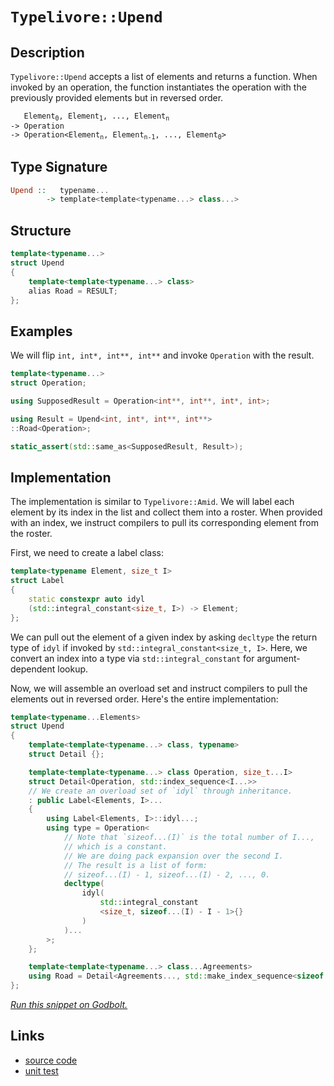 <!-- Copyright 2024 Feng Mofan
SPDX-License-Identifier: Apache-2.0 -->

# `Typelivore::Upend`

## Description

`Typelivore::Upend` accepts a list of elements and returns a function.
When invoked by an operation, the function instantiates the operation with the previously provided elements but in reversed order.

<pre><code>   Element<sub>0</sub>, Element<sub>1</sub>, ..., Element<sub>n</sub>
-> Operation
-> Operation&lt;Element<sub>n</sub>, Element<sub>n-1</sub>, ..., Element<sub>0</sub>&gt;</code></pre>

## Type Signature

```Haskell
Upend ::   typename...
        -> template<template<typename...> class...>
```

## Structure

```C++
template<typename...>
struct Upend
{
    template<template<typename...> class>
    alias Road = RESULT;
};
```

## Examples

We will flip `int, int*, int**, int**` and invoke `Operation` with the result.

```C++
template<typename...>
struct Operation;

using SupposedResult = Operation<int**, int**, int*, int>;

using Result = Upend<int, int*, int**, int**>
::Road<Operation>;

static_assert(std::same_as<SupposedResult, Result>);
```

## Implementation

The implementation is similar to `Typelivore::Amid`.
We will label each element by its index in the list and collect them into a roster.
When provided with an index, we instruct compilers to pull its corresponding element from the roster.

First, we need to create a label class:

```C++
template<typename Element, size_t I>
struct Label
{ 
    static constexpr auto idyl
    (std::integral_constant<size_t, I>) -> Element;
};
```

We can pull out the element of a given index by asking `decltype` the return type of `idyl` if invoked by `std::integral_constant<size_t, I>`.
Here, we convert an index into a type via `std::integral_constant` for argument-dependent lookup.

Now, we will assemble an overload set and instruct compilers to pull the elements out in reversed order. Here's the entire implementation:

```C++
template<typename...Elements>
struct Upend
{
    template<template<typename...> class, typename>
    struct Detail {};

    template<template<typename...> class Operation, size_t...I>
    struct Detail<Operation, std::index_sequence<I...>>
    // We create an overload set of `idyl` through inheritance.
    : public Label<Elements, I>...
    {
        using Label<Elements, I>::idyl...;
        using type = Operation<
            // Note that `sizeof...(I)` is the total number of I...,
            // which is a constant.
            // We are doing pack expansion over the second I.
            // The result is a list of form:
            // sizeof...(I) - 1, sizeof...(I) - 2, ..., 0. 
            decltype(
                idyl(
                    std::integral_constant
                    <size_t, sizeof...(I) - I - 1>{}
                )
            )...
        >;
    };

    template<template<typename...> class...Agreements>
    using Road = Detail<Agreements..., std::make_index_sequence<sizeof...(Elements)>>::type;
};
```

[*Run this snippet on Godbolt.*](https://godbolt.org/#z:OYLghAFBqd5QCxAYwPYBMCmBRdBLAF1QCcAaPECAMzwBtMA7AQwFtMQByARg9KtQYEAysib0QXACx8BBAKoBnTAAUAHpwAMvAFYTStJg1DIApACYAQuYukl9ZATwDKjdAGFUtAK4sGIAKwAzKSuADJ4DJgAcj4ARpjEAQBspAAOqAqETgwe3r4BwemZjgLhkTEs8Yn%2BKXaYDtlCBEzEBLk%2BfkG2mPYlDE0tBGXRcQnJts2t7fldCpNDESOVYzUAlLaoXsTI7BzmgRHI3lgA1CaBbl6OtIQAnufYJhoAgvuHx5hnF8hz6FhUDyerxeBEwLFSBlB5zcBFuqUYrE%2B2HobEEpBOmQAXpgAPoEE4ASUBLzmxC8DhOoSY8VoQJMAHYLGcXidWRjmo5kCc0Aw5phVKliCcmFdUCc8OhbrSWWyIL8QCAIqDgMQxDieXNDARoVjcQR0UTAthVicALQPE7IsGMbWBKwvBkAEXO9uBz1B4MhmGhsPhzDYADog1bUQQFMTnqTyfi5H70HTGUC2ScPRCmFCLqmvT64QjA0GLUcmAoFOjfXnvUak2yoxTHZhmnQzon6c67XSZays%2BnKzCwWmMzDc/7MEGA4WDCWTgB5eGqvro3V4seGx6d9lkusNph0aGzhLp7KLgjoBURLCqHFKACOXkYO2hBLHgKr64A9G%2BTgB1T7IYiYHthQYE5UAANwSWhUCYdAMQbECqDOJINAlKUTCQlMEGITZgAQcUGAQBJCEMHZx3XEATlSLxYhuLkqRpaEQxtUtCQeZ91wZV1k2TLxMiMSlqR6BiUSYg0HjPSVaGfdt1243jgBTXMvkdGc50PARoWrLiuI/E4olQUEMPTRCNF1VAqDHCACVWNCNHFBQMM%2BIhmloE4GFGIUzMJMdSE0rS2R0gB3BA8GQXC8HsphuQETVBFI54/O0z8f2Ff8TnQVAInk1ImGQABrE5%2BWy3lshA8ChQIAjYJ5GCn18hKdIAFUq/8FC8Wh8XC4UThuOZ4JOfhiBYEA6r8nTTPMoNLJNU0Ti4Rc8GxMyLKss0TjMdFvJODQA2ZeKErZLAjnLCARv28UJJOmSzq4%2BVFUETAVTVDVmkEU7rtZHUFr1ebFomgMptWglVq4QEW2dK6zusiGuNWNi9q0l9OLZJ0XQ7eGU37bNM0xnscz9REpOwblJwUMdnhVTBrUEcNX3RnjMpOAAlKCYPOZT60bWkLnJ/8qbDTbbpYJhctxc9%2BSvTBb3vXtxosxjqesqsjQVctUYdVs1bdN8ACpdb1/W3yBHXdYa7AhAavXDZeY39YNtG3gYI4vFOaEeR2VIwwjIFu0HcsR0JoFa3xfd52yTWgXpvihC8VIikwdBGcwVr2qUlSDz6aElV19Es%2B1nPBDzvDbUeaS3Uj%2BTE%2BT/E2ZOWNXEztEi8L3P84IXWIwVZnoL3VSM6V11A45EKcWLJRWjlE8FQURER5ptxo9jjJ48rtr9SZpPV4eRXXQ4dZaE4fxeD8DgtFIVBODcaxrAxTZtk%2BfYeFIAhNF39ZcoCSQAw0SQuHpQINH8BoMwSQkhmAABxgP0JwSQvAhpcA0BoUgx9T7nw4LwBQIBEHPxPrvUgcBYAwEQCATYBBKL6goBANA4I6AJCiIiTgqgwFJFNEkSQJxgDIC5FIAMZheDx0ICQCUeh%2BCCBEGIdgUgZCCEUCodQODSC6DmgFVUqROA8D3gfI%2BL8z6cGnFcMhfVGHMNYewzhs1P5mBOBADw1D6BCgfqsXg2CtDrAgEgKhqQaFkAoR4rxIBgBSHWjQdqCQMEQFiNo2IEQWi3DUbwKJzBiC3GnLEbQ9RsGPyoaGacDBaCxPkVgWIXhgBuDELQDB3BeBYCFkYcQBS8D/gaOBCpp9%2BT1CuLsR%2BSoejaJuLEVUSSPBYG0QQYgeAhqVNIGVWIS96w1OADcIwL91hUAMMABQAA1PAmAAr7mPo/ERwhRDiEkYcmRahtGKP0IYYwV9LD6DwLEDBkB1ioA9tkCpppfhs1MJYawZgUFlTGVgZ5EB1h1AaM4CArhph%2BDmmERYFQqh6CKFkAQsKUUZDRQwYYSKxhzQhX0AYUxPAdD0ISxo8xcXuXJfMDFBKqWIppVwcFt8dgSA0RwQ%2BSDtGoJOEYlhbCOFcIsVY3AAj7FmECCypxyz1gEWgmMMFpB36SECAGAAnIEekkhv5mEkEhABSQNVQI4DA0gQ1pUBiSFwJIYCNVgNtf4H%2B/gtUpGQbwVB6DMFP2WXgwhbjiH6KuOQSgvi7F0LYJwFoLBQL0lNJFIsfEuAaoDFwL%2BfD8BEGBcI2QYiTnSDOUoC58jdDrWUUwVRlTOXco9TojgejSFXD6jGuNCbiY3Nmqm9NtlrGoFsQkM4UqzCON9Tg1x7j%2B2eLsaGyhU6/GtvjUmgJGr4F8DoKCYgYSInyISTEuJpA91JJSWkhwB6sk2hyXk7RhTimlNoOUg91Sbl1NPvgRpjhmnaLacgDpB7un73kX0gZtwhm7FPqM8ZB7pmzLBC%2BzKfrVlMHWVsnZeyD2HPzRIwtshzlyNPmW65SzflWHuX00Frz3nRU4F8k8Py7kWABZ6oFEok7wHBT0dJ2QXAMHcKS/I8LePUuWIkOaqK%2Bj0rSFivownkUEs45C/odL%2BNwu6L0SlgxZP4omIMSTmpWhadE6yrY7KWWmtrbyzgKVY3xsTQYZN3av5iqzSQId0rR3ONfqQBVWBEjKsA%2Bay1qbv70ldfSP%2Bkh9WsLmnWr1tgfWedcQGpAJCyGzvDbQ%2BhHAY0mJYAoUCXJQIpoDF6OYmaJVCLmph452GpHyGLfhnQIBggVqreo8zWj5GoMbQYzyOW2F5YKycIrqbSv4j7QOyVgRAgeb9YGjL3iw3zrsSAArsccQjZxGNkeg1WHrpCVuygO7T5HvyY/U7J70nnv7dk3J%2BS32YCKSUspFTH7PtqeBqpDSuNfvkT%2Bv9kyAO9MeSBsDIyxkTMfjBpQcz4NLPHXwNZmztm7L9BhvNNWJA4ekQ1y5zWiO3L%2BWRx5FGz5Ud5JwN88oSP/MBQkYFbGXlqa41CmFKm9AIvKMyqTxRsiSfE9kQz5KFNEuU3kVTFKBDEoWFzkTtLdPs4ZZpplcuzMKDZRImtnWUFWf6ycQbhXitjecxKtzMqx0uPlQBXzlBOWBZAGYVN03/CAJ/gg6b9I7U8q65wb1WC5UqpAJIfwmr/BgOARqyQGq/7aq4MEQDgRteet9xbrzgHeHe512g1Pqx1hlUyM4SQQA%3D%3D)

## Links

- [source code](../../../../conceptrodon/descend/typelivore/upend.hpp)
- [unit test](../../../../tests/unit/typelivore/upend.test.hpp)
